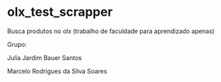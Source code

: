 # olx_test_scrapper
Busca produtos no olx (trabalho de faculdade para aprendizado apenas)

Grupo: 

Julia Jardim Bauer Santos

Marcelo Rodrigues da Silva Soares
